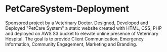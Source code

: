 # PetCareSystem-Deployment
Sponsored project by a Veterinary Doctor. Designed, Developed and Deployed "PetCare System" a static website created with HTML, CSS, PHP and deployed on AWS S3 bucket to elevate online presence of Veterinary Hospital. The goal is to provide Client Communication, Emergency Information, Community Engagement, Marketing and Branding.
